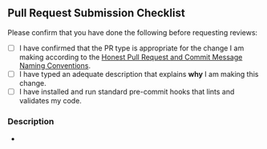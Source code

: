 <!--
# Pull Request Instructions

* All PRs should reference an issue in our issue tracker. If one doesn't exist, please create one!
* PR titles should follow https://www.conventionalcommits.org.
-->

## Pull Request Submission Checklist

Please confirm that you have done the following before requesting reviews:

- [ ] I have confirmed that the PR type is appropriate for the change I am making according to
  the [Honest Pull Request and Commit Message Naming Conventions](https://www.notion.so/honestbank/Pull-Request-and-Commit-Message-Naming-Conventions-bd97f2cbb34c4c73b1ff3a3e384b850c).
- [ ] I have typed an adequate description that explains **why** I am making this change.
- [ ] I have installed and run standard pre-commit hooks that lints and validates my code.

### Description

* <!-- WRITE A SHORT DESCRIPTION OF CHANGES -->
